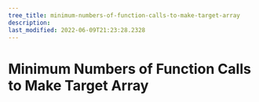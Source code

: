 ```yaml
---
tree_title: minimum-numbers-of-function-calls-to-make-target-array
description: 
last_modified: 2022-06-09T21:23:28.2328
---
```


# Minimum Numbers of Function Calls to Make Target Array
